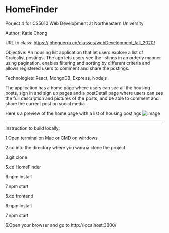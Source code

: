 # HomeFinder

Porject 4 for CS5610 Web Development at Northeastern University

Author: Katie Chong

URL to class: https://johnguerra.co/classes/webDevelopment_fall_2020/

Objective: An housing list application that let users explore a list of Craigslist postings. The app lets users see the listings in an orderly manner using pagination, enables filtering and sorting by different criteria and allows registered users to comment and share the postings.

Technologies: React, MongoDB, Express, Nodejs

The application has a home page where users can see all the housing posts, sign in and sign up pages and a postDetail page where users can see the full description and pictures of the posts, and be able to comment and share the current post on social media. 

Here's a preview of the home page with a list of housing postings
![image]()

----------------------------------------------------------------------

Instruction to build locally:

1.Open terminal on Mac or CMD on windows

2.cd into the directory where you wanna clone the project

3.git clone 

5.cd HomeFinder

6.npm install 

7.npm start

5.cd frontend

6.npm install 

7.npm start

6.Open your browser and go to http://localhost:3000/ 
